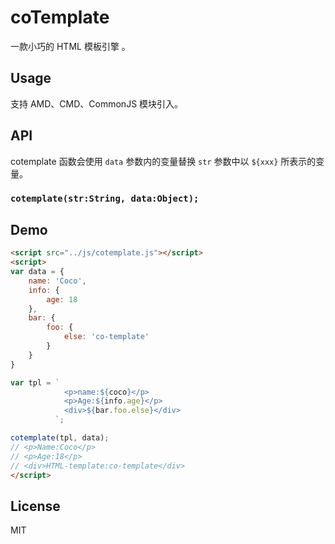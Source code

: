 # coTemplate

一款小巧的 HTML 模板引擎 。

## Usage 

支持 AMD、CMD、CommonJS 模块引入。

## API

cotemplate 函数会使用 `data` 参数内的变量替换 `str` 参数中以 `${xxx}` 所表示的变量。

### `cotemplate(str:String, data:Object);`

## Demo

``` HTML
<script src="../js/cotemplate.js"></script>
<script>
var data = {
    name: 'Coco',
    info: {
        age: 18
    },
    bar: {
        foo: {
            else: 'co-template'
        }
    }
}

var tpl = `
            <p>name:${coco}</p>
            <p>Age:${info.age}</p>
            <div>${bar.foo.else}</div>
          `;

cotemplate(tpl, data);
// <p>Name:Coco</p>        
// <p>Age:18</p>        
// <div>HTML-template:co-template</div>
</script>      
```

## License

MIT
